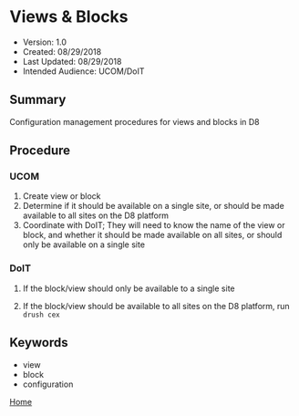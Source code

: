 # Views & Blocks

* Version: 1.0
* Created: 08/29/2018
* Last Updated: 08/29/2018
* Intended Audience: UCOM/DoIT

## Summary

Configuration management procedures for views and blocks in D8

## Procedure

### UCOM

1. Create view or block
2. Determine if it should be available on a single site, or should be made available to all sites on the D8 platform
3. Coordinate with DoIT; They will need to know the name of the view or block, and whether it should be made available on all sites, or should only be available on a single site

### DoIT

1. If the block/view should only be available to a single site

2. If the block/view should be available to all sites on the D8 platform, run `drush cex`

<!-- ## See Also

* thing 1
* thing 2 -->

## Keywords

* view
* block
* configuration

[Home](/d8-platform/docs/UCOM/TABLE_OF_CONTENTS)